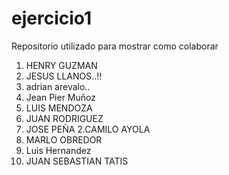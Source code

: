# ejercicio1
Repositorio utilizado para mostrar como colaborar

1. HENRY GUZMAN
2. JESUS LLANOS..!!
3. adrian arevalo..
7. Jean Pier Muñoz
2. LUIS MENDOZA
4. JUAN RODRIGUEZ
9. JOSE PEÑA
2.CAMILO AYOLA
22. MARLO OBREDOR 
8. Luis Hernandez
24. JUAN SEBASTIAN TATIS
